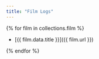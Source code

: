 ```yaml
---
title: "Film Logs"
---
```


{% for film in collections.film %}

* [{{ film.data.title }}]({{ film.url }})

{% endfor %}
